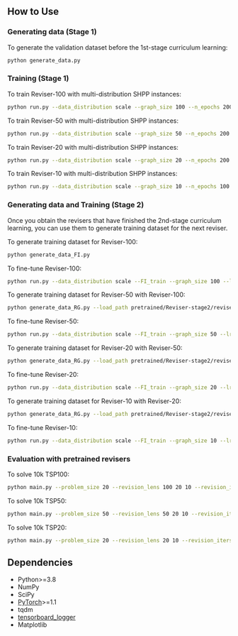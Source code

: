 

## How to Use

### Generating data (Stage 1)

To generate the validation dataset before the 1st-stage curriculum learning:
```bash
python generate_data.py
```

### Training (Stage 1)

To train Reviser-100 with multi-distribution SHPP instances:
```bash
python run.py --data_distribution scale --graph_size 100 --n_epochs 200
```

To train Reviser-50 with multi-distribution SHPP instances:
```bash
python run.py --data_distribution scale --graph_size 50 --n_epochs 200
```

To train Reviser-20 with multi-distribution SHPP instances:
```bash
python run.py --data_distribution scale --graph_size 20 --n_epochs 200
```

To train Reviser-10 with multi-distribution SHPP instances:
```bash
python run.py --data_distribution scale --graph_size 10 --n_epochs 100
```

### Generating data and Training (Stage 2)

Once you obtain the revisers that have finished the 2nd-stage curriculum learning, you can use them to generate training dataset for the next reviser.

To generate training dataset for Reviser-100:
```bash
python generate_data_FI.py
```

To fine-tune Reviser-100:
```bash
python run.py --data_distribution scale --FI_train --graph_size 100 --lr_decay 0.99 --FI_path data/FI_train_tsp/500_FI100_seed1235.pt --load_path pretrained/Reviser-stage1/reviser_100/epoch-199.pt --n_epochs 300 --checkpoint_epochs 100
```

To generate training dataset for Reviser-50 with Reviser-100:
```bash
python generate_data_RG.py --load_path pretrained/Reviser-stage2/reviser_100/epoch-299.pt --data_path data/FI_train_tsp/500_FI100_seed1235.pt --tgt_size 50 --revision_lens 100 --batch_size 50
```

To fine-tune Reviser-50:
```bash
python run.py --data_distribution scale --FI_train --graph_size 50 --lr_decay 0.99 --FI_path data/RG_train_tsp/RG50.pt --load_path pretrained/Reviser-stage1/reviser_50/epoch-199.pt --n_epochs 300 --checkpoint_epochs 100
```

To generate training dataset for Reviser-20 with Reviser-50:
```bash
python generate_data_RG.py --load_path pretrained/Reviser-stage2/reviser_50/epoch-299.pt --data_path data/RG_train_tsp/RG50.pt --tgt_size 20 --revision_lens 50 --batch_size 100 
```

To fine-tune Reviser-20:
```bash
python run.py --data_distribution scale --FI_train --graph_size 20 --lr_decay 0.99 --FI_path data/RG_train_tsp/RG20.pt --load_path pretrained/Reviser-stage1/reviser_20/epoch-199.pt --n_epochs 300 --checkpoint_epochs 100
```

To generate training dataset for Reviser-10 with Reviser-20:
```bash
python generate_data_RG.py --load_path pretrained/Reviser-stage2/reviser_20/epoch-299.pt --data_path data/RG_train_tsp/RG20.pt --tgt_size 10 --revision_lens 20 --batch_size 100 
```

To fine-tune Reviser-10:
```bash
python run.py --data_distribution scale --FI_train --graph_size 10 --lr_decay 0.99 --FI_path data/RG_train_tsp/RG10.pt --load_path pretrained/Reviser-stage1/reviser_10/epoch-99.pt --n_epochs 300 --checkpoint_epochs 100
```


### Evaluation with pretrained revisers
To solve 10k TSP100:
```bash
python main.py --problem_size 20 --revision_lens 100 20 10 --revision_iters 10 5 --shift_lens 2 2 --aug --aug_shift 5 --eval_batch_size 1000 --val_size 10000
```

To solve 10k TSP50:
```bash
python main.py --problem_size 50 --revision_lens 50 20 10 --revision_iters 25 10 5 --shift_lens 2 2 2 --aug --aug_shift 5 --eval_batch_size 1000 --val_size 10000
```

To solve 10k TSP20: 
```bash
python main.py --problem_size 20 --revision_lens 20 10 --revision_iters 10 5 --shift_lens 2 2 --aug --aug_shift 5 --eval_batch_size 1000 --val_size 10000
```


## Dependencies

* Python>=3.8
* NumPy
* SciPy
* [PyTorch](http://pytorch.org/)>=1.1
* tqdm
* [tensorboard_logger](https://github.com/TeamHG-Memex/tensorboard_logger)
* Matplotlib 



